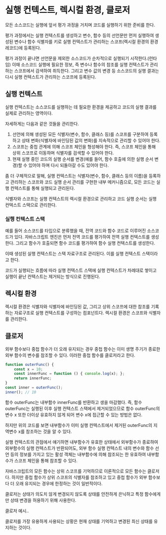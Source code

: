 # 실행 컨텍스트, 렉시컬 환경, 클로저

모든 소스코드는 실행에 앞서 평가 과정을 거치며 코드를 실행하기 위한 준비를 한다. 

평가 과정에서는 실행 컨텍스트를 생성하고 변수, 함수 등의 선언문만 먼저 실행하여 생성된 변수나 함수 식별자를 키로 실행 컨텍스트가 관리하는 스코프(렉시컬 환경의 환경 레코드)에 등록된다. 

평가 과정이 끝나면 선언문을 제외한 소스코드가 순차적으로 실행되기 시작한다.(런타임) 이때 소스코드 실행에 필요한 정보, 즉 변수나 함수의 참조를 실행 컨텍스트가 관리하는 스코프에서 검색하여 취득한다. 그리고 변수 값의 변경 등 소스코드의 실행 결과는 다시 실행 컨텍스트가 관리하는 스코프에 등록된다.

## 실행 컨텍스트

실행 컨텍스트는 소스코드를 실행하는 데 필요한 환경을 제공하고 코드의 실행 결과를 실제로 관리하는 영역이다. 

자세하게는 다음과 같은 것들을 관리한다.

1. 선언에 의해 생성된 모든 식별자(변수, 함수, 클래스 등)를 스코프를 구분하여 등록하고 상태 변화(식별자에 바인딩된 값의 변화)를 지속적으로 관리할 수 있어야 한다.
2. 스코프는 중첩 관계에 의해 스코프 체인을 형성해야 한다. 즉, 스코프 체인을 통해 상위 스코프로 이동하며 식별자를 검색할 수 있어야 한다.
3. 현재 실행 중인 코드의 실행 순서를 변경(예를 들어, 함수 호출에 의한 실행 순서 변경)할 수 있어야 하며 다시 되돌아갈 수도 있어야 한다.

좀 더 구체적으로 말해, 실행 컨텍스트는 식별자(변수, 함수, 클래스 등의 이름)을 등록하고 관리하는 스코프와 코드 실행 순서 관리를 구현한 내부 메커니즘으로, 모든 코드는 실행 컨텍스트를 통해 실행되고 관리된다.

식별자와 스코프는 실행 컨텍스트의 렉시컬 환경으로 관리하고 코드 실행 순서는 실행 컨텍스트 스택으로 관리한다.



### 실행 컨텍스트 스택

예를 들어 소스코드를 타입으로 분류했을 때, 전역 코드와 함수 코드로 이루어진 소스코드가 있다. 자바스크립트 엔진은 먼저 전역 코드를 평가하여 전역 실행 컨텍스트를 생성한다. 그리고 함수가 호출되면 함수 코드를 평가하여 함수 실행 컨텍스트를 생성한다.

이때 생성된 실행 컨텍스트는 스택 자료구조로 관리된다. 이를 실행 컨텍스트 스택이라고 한다.

코드가 실행되는 흐름에 따라 실행 컨텍스트 스택에 실행 컨텍스트가 차례대로 쌓이고 실행이 끝난 컨택스트는 제거되는 방식으로 진행된다. 



## 렉시컬 환경

렉시컬 환경은 식별자와 식별자에 바인딩된 값, 그리고 상위 스코프에 대한 참조를 기록하는 자료구조로 실행 컨텍스트를 구성하는 컴포넌트다. 렉시컬 환경은 스코프와 식별자를 관리한다. 



## 클로저

외부 함수보다 중첩 함수가 더 오래 유지되는 경우 중첩 함수는 이미 생명 주기가 종료한 외부 함수의 변수를 참조할 수 있다. 이러한 중첩 함수를 클로저라고 한다.

```javascript
function outerFunc() {
    const x = 10;
    const innerFunc = function () { console.log(x); };
    return innerFunc;
}
const inner = outerFunc();
inner(); // 10
```

함수 outerFunc는 내부함수 innerFunc를 반환하고 생을 마감했다. 즉, 함수 outerFunc는 실행된 이후 실행 컨텍스트 스택에서 제거되었으므로 함수 outerFunc의 변수 x 또한 더이상 유효하지 않게 되어 변수 x에 접근할 수 있는 방법은 없다.

하지만 위의 코드를 보면 내부함수가 이미 실행 컨텍스트에서 제거된 outerFunc의 지역변수 x를 참조하는 것을 알 수 있다.

실행 컨텍스트의 관점에서 얘기하면 내부함수가 유효한 상태에서 외부함수가 종료하여 외부함수의 실행 컨텍스트가 반환되어도, 외부 함수 실행 컨텍스트 내의 변수와 함수 선언 등의 정보를 가지고 있는 활성 객체는 내부함수에 의해 참조되는 한 유효하여 내부함수가 스코프 체인을 통해 참조할 수 있다. 



자바스크립트의 모든 함수는 상위 스코프를 기억하므로 이론적으로 모든 함수는 클로저다. 하지만 중첩 함수가 상위 스코프의 식별자를 참조하고 있고 중첩 함수가 외부 함수보다 더 오래 유지되는 경우에 한정하는 것이 일반적이다. 

클로저는 상태가 의도치 않게 변경되지 않도록 상태를 안전하게 은닉하고 특정 함수에게만 상태 변경을 허용하기 위해 사용한다. 

클로저 예시..

클로저를 가장 유용하게 사용되는 상황은 현재 상태를 기억하고 변경된 최신 상태를 유지하는 것이다.